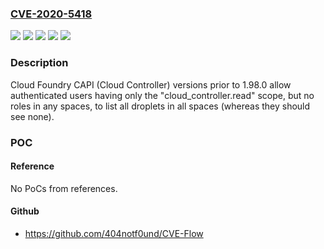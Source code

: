 ### [CVE-2020-5418](https://cve.mitre.org/cgi-bin/cvename.cgi?name=CVE-2020-5418)
![](https://img.shields.io/static/v1?label=Product&message=CAPI&color=blue)
![](https://img.shields.io/static/v1?label=Product&message=CF%20Deployment&color=blue)
![](https://img.shields.io/static/v1?label=Version&message=All%3C%201.98.0%20&color=brighgreen)
![](https://img.shields.io/static/v1?label=Version&message=All%3C%2013.17.0%20&color=brighgreen)
![](https://img.shields.io/static/v1?label=Vulnerability&message=CWE-863%3A%20Incorrect%20Authorization&color=brighgreen)

### Description

Cloud Foundry CAPI (Cloud Controller) versions prior to 1.98.0 allow authenticated users having only the "cloud_controller.read" scope, but no roles in any spaces, to list all droplets in all spaces (whereas they should see none).

### POC

#### Reference
No PoCs from references.

#### Github
- https://github.com/404notf0und/CVE-Flow

